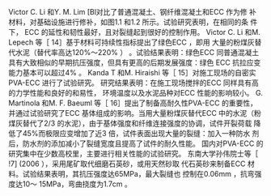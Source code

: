 
Victor C. Li 和Y. M. Lim [Bl对比了普通混凝土、钢纤维混凝土和ECC 作为修
补材料，对基础设施进行修补，如图1.1 和1.2 所示。试验研究表明，在相同的条
件下， ECC 的延性和韧性最好，且对裂缝起到很好的控制作用。
Victor C. Li 和M. Lepech 等［ 14］基于材料可持续性指标提出了绿色ECC ，即用
大量的粉煤灰替代水泥（替代率高达120%～220% ） 。试验结果表明：绿色ECC
同普通混凝土具有大致相似的早期抗压强度，但具有更高的后期发展强度：绿色
ECC 抗拉应变能力基本可以超过4% 。
Kanda T 和M. Hiraishi 等［ 15］对施工现场的自密实PVA-ECC 进行了试验研究。
研究结果表明：在施工现场搅拌的ECC 同样具有高的力学性能和良好的和易性，
环境温度以及水泥品种对ECC 性能的影响较小。
G. Martinola 和M. F. Baeuml 等［ 16］提出了制备高耐久性PVA-ECC 的重要性，
并通过试验研究了ECC 基体组成的影响。当用大量粉煤灰替代ECC 中的水泥（粉
煤灰替代了2/3 的水泥），由于基体强度和纤维连接强度的协调，试件开裂荷载
降低了45%而极限应变增加了近3 倍，试件表面出现大量的裂缝：加入一种防水
剂后，防水剂的添加减小了裂缝宽度且提高了试件的耐久性能。
国内对PVA-ECC 的研究集中在少数高校里，主要进行相关性能的试验研究。
东南大学孙伟院士等［ !7] (2006 ），采用尾矿取代细磨石英砂，或用天然砂取
代石英砂来制备ECC 材料。试验结果表明，其抗压强度达65MPa，最大裂缝也
控制在0.06mm ，抗弯强度达10～ 15MPa，弯曲挠度为1.7cm 。
